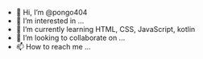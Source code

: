 - 👋 Hi, I’m @pongo404
- 👀 I’m interested in ...
- 🌱 I’m currently learning HTML, CSS, JavaScript, kotlin
- 💞️ I’m looking to collaborate on ...
- 📫 How to reach me ...

<!---
pongo404/pongo404 is a ✨ special ✨ repository because its `README.md` (this file) appears on your GitHub profile.
You can click the Preview link to take a look at your changes.
--->
